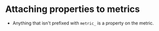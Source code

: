 # Attaching properties to metrics

- Anything that isn't prefixed with `metric_` is a property on the metric.

